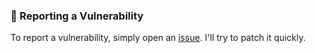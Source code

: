 ### 📝 Reporting a Vulnerability

To report a vulnerability, simply open an [issue](https://github.com/Kuwar20/Mern-frontend-P-1/issues).
I'll try to patch it quickly.
